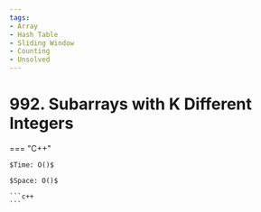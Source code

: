 ```yaml
---
tags:
- Array
- Hash Table
- Sliding Window
- Counting
- Unsolved
---
```



# 992. Subarrays with K Different Integers

=== "C++"

    $Time: O()$

    $Space: O()$

    ```c++
    ```